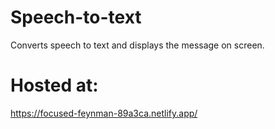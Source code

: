# Speech-to-text
Converts speech to text and displays the message on screen.

# Hosted at:
https://focused-feynman-89a3ca.netlify.app/

